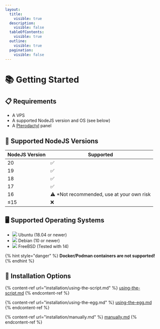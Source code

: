```yaml
---
layout:
  title:
    visible: true
  description:
    visible: false
  tableOfContents:
    visible: true
  outline:
    visible: true
  pagination:
    visible: false
---
```


# 📚 Getting Started

## 📋 Requirements

* A VPS
* A supported NodeJS version and OS (see below)
* A [Pterodactyl](https://pterodactyl.io) panel

## 🛂 Supported NodeJS Versions

| NodeJS Version | Supported                                  |
| -------------- | ------------------------------------------ |
| 20             | ✅                                          |
| 19             | ✅                                          |
| 18             | ✅                                          |
| 17             | ✅                                          |
| 16             | ⚠️ \*Not recommended, use at your own risk |
| ≤15            | ❌                                          |

## 🖥️ Supported Operating Systems

* ![](https://api.iconify.design/logos:ubuntu.svg) Ubuntu (18.04 or newer)
* ![](https://api.iconify.design/logos:debian.svg) Debian (10 or newer)
* ![](https://api.iconify.design/logos:freebsd.svg) FreeBSD (Tested with 14)

{% hint style="danger" %}
**Docker/Podman containers are not supported!**
{% endhint %}

## 💽 Installation Options

{% content-ref url="installation/using-the-script.md" %}
[using-the-script.md](installation/using-the-script.md)
{% endcontent-ref %}

{% content-ref url="installation/using-the-egg.md" %}
[using-the-egg.md](installation/using-the-egg.md)
{% endcontent-ref %}

{% content-ref url="installation/manually.md" %}
[manually.md](installation/manually.md)
{% endcontent-ref %}
